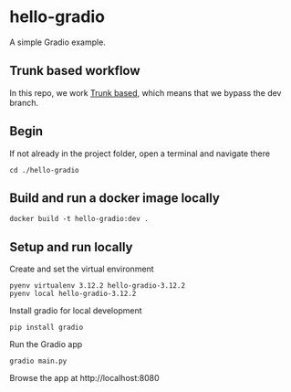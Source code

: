 # hello-gradio
A simple Gradio example.

## Trunk based workflow
In this repo, we work [Trunk based](https://www.toptal.com/software/trunk-based-development-git-flow), which means that we bypass the dev branch.

## Begin

If not already in the project folder, open a terminal and navigate there

    cd ./hello-gradio

## Build and run a docker image locally

    docker build -t hello-gradio:dev .

## Setup and run locally

Create and set the virtual environment

    pyenv virtualenv 3.12.2 hello-gradio-3.12.2
    pyenv local hello-gradio-3.12.2

Install gradio for local development

    pip install gradio

Run the Gradio app

    gradio main.py

Browse the app at  http://localhost:8080
